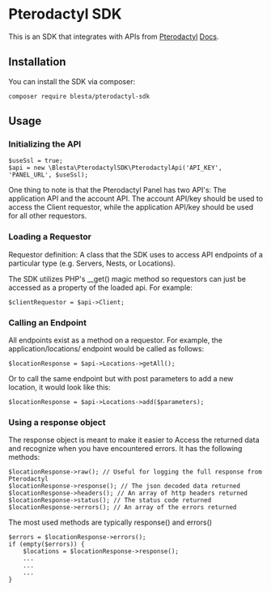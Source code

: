 # Pterodactyl SDK

This is an SDK that integrates with APIs from [Pterodactyl](https://pterodactyl.com/) [Docs](https://dashflo.net/docs/api/pterodactyl/v1/#introduction).

## Installation
You can install the SDK via composer:

```
composer require blesta/pterodactyl-sdk
```

## Usage

### Initializing the API

```
$useSsl = true;
$api = new \Blesta\PterodactylSDK\PterodactylApi('API_KEY', 'PANEL_URL', $useSsl);
```
One thing to note is that the Pterodactyl Panel has two API's:  The application API and the account API.
The account API/key should be used to access the Client requestor, while the application API/key should be used for all other requestors.

### Loading a Requestor
Requestor definition: A class that the SDK uses to access API endpoints of a particular type (e.g. Servers, Nests, or Locations).

The SDK utilizes PHP's __get() magic method so requestors can just be accessed as a property of the loaded api.  For example:

```
$clientRequestor = $api->Client;
```

### Calling an Endpoint

All endpoints exist as a method on a requestor.  For example, the application/locations/ endpoint would be called as follows:

```
$locationResponse = $api->Locations->getAll();
```
Or to call the same endpoint but with post parameters to add a new location, it would look like this:

```
$locationResponse = $api->Locations->add($parameters);
```

### Using a response object

The response object is meant to make it easier to Access the returned data and recognize when you have encountered errors.  It has the following methods:

```
$locationResponse->raw(); // Useful for logging the full response from Pterodactyl
$locationResponse->response(); // The json decoded data returned
$locationResponse->headers(); // An array of http headers returned
$locationResponse->status(); // The status code returned
$locationResponse->errors(); // An array of the errors returned
```

The most used methods are typically response() and errors()

```
$errors = $locationResponse->errors();
if (empty($errors)) {
    $locations = $locationResponse->response();
    ...
    ...
    ...
}
```